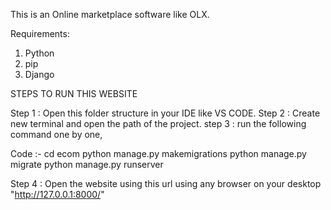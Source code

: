 This is an Online marketplace software like OLX.

Requirements:

1. Python 
2. pip
3. Django

STEPS TO RUN THIS WEBSITE

Step 1 : Open this folder structure in your IDE like VS CODE.
Step 2 : Create new terminal and open the path of the project.
step 3 : run the following command one by one,

Code :-
cd ecom
python manage.py makemigrations
python manage.py migrate
python manage.py runserver

Step 4 : Open the website using this url using any browser on your desktop "http://127.0.0.1:8000/"
